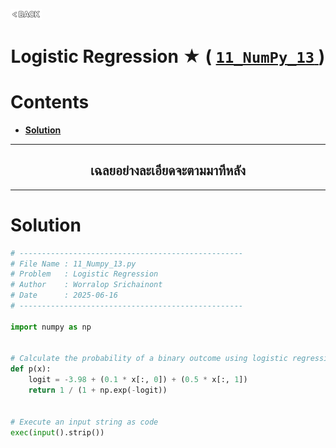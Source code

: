 <p align="left">
  <a href="../README.md">
    <img src="../../Z99-OTHERS/00-common/00-back.png" style="width:10%">
  </a>
</p>

<div align="center">
  <h1>
    Logistic Regression ★ (
      <a href="https://drive.google.com/file/d/1NNc0lkUAzMbP7FX5Gp7vcLZzG6ODzMz9/view?usp=drive_link">
        <code>11_NumPy_13</code>
      </a>
    )
  </h1>
</div>

# Contents

-   [**Solution**](#solution)

---

<div align="center">
  <h2>เฉลยอย่างละเอียดจะตามมาทีหลัง</h2>
</div>

---

# Solution

```python
# --------------------------------------------------
# File Name : 11_Numpy_13.py
# Problem   : Logistic Regression
# Author    : Worralop Srichainont
# Date      : 2025-06-16
# --------------------------------------------------

import numpy as np


# Calculate the probability of a binary outcome using logistic regression
def p(x):
    logit = -3.98 + (0.1 * x[:, 0]) + (0.5 * x[:, 1])
    return 1 / (1 + np.exp(-logit))


# Execute an input string as code
exec(input().strip())
```

